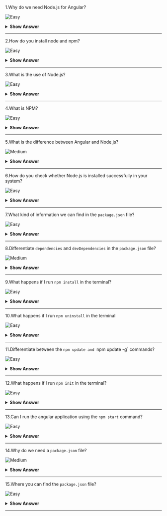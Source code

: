 1.Why do we need Node.js for Angular?

![Easy]((https://raw.githubusercontent.com/revaturelabs/interviewquestions/aef8eff919a3b083089641381ed9a9101ed21fba/ComplexityTags/simple%20(2).svg))

<details markdown="1">
<summary><b>Show Answer</b></summary>
<blockquote markdown="1">

- We use Node.js and npm as tools for building Angular or React apps.
- Angular is a front-end framework used to create a web application and is written in **Typescript**.
- The **browser only understands JavaScript code**, so we need to compile Typescript (.ts file) to plain JavaScript (.js file).
- We use Node.js and npm to perform this compilation, then we can deploy them in production.

</blockquote>
</details>
  
---

2.How do you install node and npm?

![Easy]((https://raw.githubusercontent.com/revaturelabs/interviewquestions/aef8eff919a3b083089641381ed9a9101ed21fba/ComplexityTags/simple%20(2).svg))

<details markdown="1">
<summary><b>Show Answer</b></summary>
<blockquote markdown="1">

- Download Node.js from nodejs.org and install it.
- The npm CLI gets installed with Node.js by default.
- To check that you have installed npm, run `npm -v` in a  terminal.
- **NOTE:** npm can install packages in a node_modules folder in angular working directory.

</blockquote>
</details>
  
---

3.What is the use of Node.js?

![Easy]((https://raw.githubusercontent.com/revaturelabs/interviewquestions/aef8eff919a3b083089641381ed9a9101ed21fba/ComplexityTags/simple%20(2).svg))

<details markdown="1">
<summary><b>Show Answer</b></summary>
<blockquote markdown="1">
  
- Node.js is an open-source, cross-platform run-time environment built on Chrome's V8 JavaScript engine.
- Node.js is used to execute JavaScript code outside of a web browser.It provides a library of various JavaScript modules, which simplifies the development of web applications.
- Global companies like Netflix, Facebook, Walmart Linkedin, Uber, etc., use Node.js for building their applications.
  
</blockquote>

</details>
  
---

4.What is NPM?

![Easy]((https://raw.githubusercontent.com/revaturelabs/interviewquestions/aef8eff919a3b083089641381ed9a9101ed21fba/ComplexityTags/simple%20(2).svg))

<details markdown="1">
<summary><b>Show Answer</b></summary>
<blockquote markdown="1">
 
- NPM stands for Node Package Manager, responsible for managing all the packages and modules for Node.js.

- Node Package Manager provides two main functionalities:
    - Provides online repositories for node.js packages/modules, which are searchable on search.nodejs.org
    - Provides command-line utility to install Node.js packages and also manages Node.js versions and dependencies  
  
</blockquote>

</details>
  
---

5.What is the difference between Angular and Node.js?

![Medium](https://raw.githubusercontent.com/revaturelabs/interviewquestions/aef8eff919a3b083089641381ed9a9101ed21fba/ComplexityTags/Medium%20(2).svg)

<details markdown="1">
<summary><b>Show Answer</b></summary>
<blockquote markdown="1">

|                           Angular                           |                                 Node.js                                 |
|:-----------------------------------------------------------:|:-----------------------------------------------------------------------:|
|            It is a frontend development framework           |                     It is a server-side environment                     |
|                 It is written in TypeScript                 |                    It is written in C, C++ languages                    |
| Used for building single-page, client-side web applications | Used for building fast and scalable server-side networking applications |
 
</blockquote>

</details>
  
---

6.How do you check whether Node.js is installed successfully in your system?

![Easy]((https://raw.githubusercontent.com/revaturelabs/interviewquestions/aef8eff919a3b083089641381ed9a9101ed21fba/ComplexityTags/simple%20(2).svg))

<details markdown="1">
<summary><b>Show Answer</b></summary>
<blockquote markdown="1">

To check that node.js is installed, open the power shell or command prompt (cmd) and type `node –v`.If the node is installed tall properly in your system print something like that v4.4.3.

</blockquote>
</details>
  
---
 
7.What kind of information we can find in the `package.json` file?

![Easy]((https://raw.githubusercontent.com/revaturelabs/interviewquestions/aef8eff919a3b083089641381ed9a9101ed21fba/ComplexityTags/simple%20(2).svg))

<details markdown="1">
<summary><b>Show Answer</b></summary>
<blockquote markdown="1">

 `package.json` file is used to store the metadata related to the project such as a project description, the version of the project in a particular distribution, and license information, as well as to store the list of dependency packages.

</blockquote>
</details>
  
---
 
8.Differentiate `dependencies` and `devDependencies` in the `package.json` file?

![Medium](https://raw.githubusercontent.com/revaturelabs/interviewquestions/aef8eff919a3b083089641381ed9a9101ed21fba/ComplexityTags/Medium%20(2).svg)

<details markdown="1">
<summary><b>Show Answer</b></summary>
<blockquote markdown="1">

In `package.json`, regular `dependencies` are packages that are required for your production-ready site or app to work.Production-ready means the online version of your website or app that the audience experiences.

`devDependencies` are packages used for development purposes, e.g for running tests or transpiling your code.

</blockquote>
</details>
  
---
 
9.What happens if I run `npm install` in the terminal?

![Easy]((https://raw.githubusercontent.com/revaturelabs/interviewquestions/aef8eff919a3b083089641381ed9a9101ed21fba/ComplexityTags/simple%20(2).svg))

<details markdown="1">
<summary><b>Show Answer</b></summary>
<blockquote markdown="1">
The 
`npm install` command is used for installing JavaScript packages on your local computer.

</blockquote>
</details>
  
---
 
10.What happens if I run `npm uninstall` in the terminal

![Easy]((https://raw.githubusercontent.com/revaturelabs/interviewquestions/aef8eff919a3b083089641381ed9a9101ed21fba/ComplexityTags/simple%20(2).svg))

<details markdown="1">
<summary><b>Show Answer</b></summary>
<blockquote markdown="1">The 

`npm uninstall` command is used to remove installed npm packages on your computer.

</blockquote>
</details>
  
---
 
11.Differentiate between the `npm update and `npm update -g` commands?

![Easy]((https://raw.githubusercontent.com/revaturelabs/interviewquestions/aef8eff919a3b083089641381ed9a9101ed21fba/ComplexityTags/simple%20(2).svg))

<details markdown="1">
<summary><b>Show Answer</b></summary>
<blockquote markdown="1">

The `npm update command is used to update the node package manager to the latest version.
  
It will also install missing packages.

If the -g flag is specified, this command will update globally installed packages.

If no package name is specified, all packages in the specified location (global or local) will be updated.
  
</blockquote>
</details>
  
---
 
12.What happens if I run `npm init` in the terminal?

![Easy]((https://raw.githubusercontent.com/revaturelabs/interviewquestions/aef8eff919a3b083089641381ed9a9101ed21fba/ComplexityTags/simple%20(2).svg))

<details markdown="1">
<summary><b>Show Answer</b></summary>
<blockquote markdown="1">

The `npm init` command in the JSON language creates a package.json file for your project’s front end.

</blockquote>
</details>
  
---
 
13.Can I run the angular application using the `npm start` command?

![Easy]((https://raw.githubusercontent.com/revaturelabs/interviewquestions/aef8eff919a3b083089641381ed9a9101ed21fba/ComplexityTags/simple%20(2).svg))
<details markdown="1">
<summary><b>Show Answer</b></summary>
<blockquote markdown="1">

 Yes, it can run an angular application.

</blockquote>
</details>
  
---
 
14.Why do we need a `package.json` file?

![Medium](https://raw.githubusercontent.com/revaturelabs/interviewquestions/aef8eff919a3b083089641381ed9a9101ed21fba/ComplexityTags/Medium%20(2).svg)

<details markdown="1">
<summary><b>Show Answer</b></summary>
<blockquote markdown="1">

`package.json` contains just JSON.The main purpose of this file is to hold various metadata related to the project.The file is used to provide the information to the node package manager (NPM) that allows identifying the project and its dependencies.

</blockquote>
</details>
  
---

15.Where you can find the `package.json` file?

![Easy]((https://raw.githubusercontent.com/revaturelabs/interviewquestions/aef8eff919a3b083089641381ed9a9101ed21fba/ComplexityTags/simple%20(2).svg))

<details markdown="1">
<summary><b>Show Answer</b></summary>
<blockquote markdown="1">

The `package.json` file is normally present in the root directory of a project folder structure.

</blockquote>
</details>
  
---

